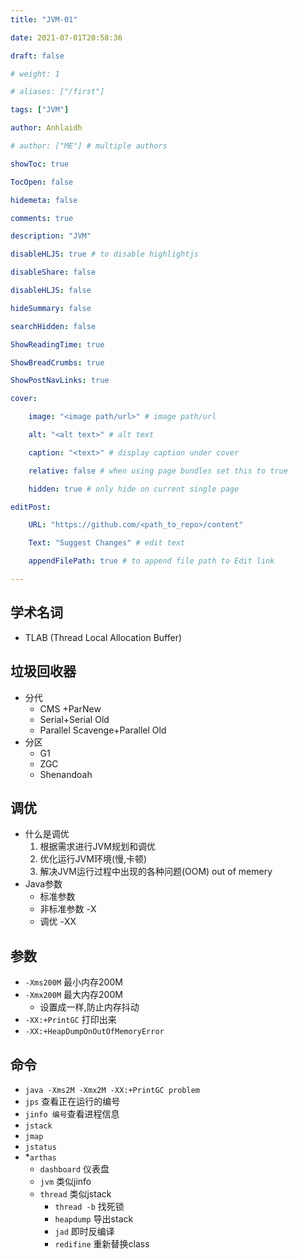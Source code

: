 ```yaml
---
title: "JVM-01"

date: 2021-07-01T20:58:36

draft: false

# weight: 1

# aliases: ["/first"]

tags: ["JVM"]

author: Anhlaidh

# author: ["ME"] # multiple authors

showToc: true

TocOpen: false

hidemeta: false

comments: true

description: "JVM"

disableHLJS: true # to disable highlightjs

disableShare: false

disableHLJS: false

hideSummary: false

searchHidden: false

ShowReadingTime: true

ShowBreadCrumbs: true

ShowPostNavLinks: true

cover:

    image: "<image path/url>" # image path/url 

    alt: "<alt text>" # alt text 

    caption: "<text>" # display caption under cover 

    relative: false # when using page bundles set this to true 

    hidden: true # only hide on current single page 

editPost:

    URL: "https://github.com/<path_to_repo>/content" 

    Text: "Suggest Changes" # edit text 

    appendFilePath: true # to append file path to Edit link 

--- 
```



## 学术名词
- TLAB (Thread Local Allocation Buffer)
## 垃圾回收器
- 分代
    - CMS +ParNew
    - Serial+Serial Old
    - Parallel Scavenge+Parallel Old
- 分区
    - G1
    - ZGC
    - Shenandoah
## 调优
- 什么是调优
    1. 根据需求进行JVM规划和调优
    2. 优化运行JVM环境(慢,卡顿)
    3. 解决JVM运行过程中出现的各种问题(OOM) out of memery
- Java参数
    - 标准参数
    - 非标准参数 -X
    - 调优 -XX
## 参数
- `-Xms200M` 最小内存200M
- `-Xmx200M` 最大内存200M
    - 设置成一样,防止内存抖动
- `-XX:+PrintGC` 打印出来
- `-XX:+HeapDumpOnOutOfMemoryError`

## 命令
- `java -Xms2M -Xmx2M -XX:+PrintGC problem`
- `jps` 查看正在运行的编号
- `jinfo 编号`查看进程信息
- `jstack`
- `jmap`
- `jstatus`
- *`arthas`
    - `dashboard` 仪表盘
    - `jvm` 类似jinfo
    - `thread` 类似jstack
        - `thread -b` 找死锁
        - `heapdump` 导出stack
        - `jad` 即时反编译
        - `redifine` 重新替换class